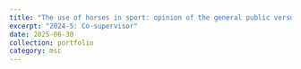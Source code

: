 ```yaml
---
title: "The use of horses in sport: opinion of the general public versus equestrians in the context of the Olympics"
excerpt: "2024-5: Co-supervisor"
date: 2025-06-30
collection: portfolio
category: msc
---
```

 

